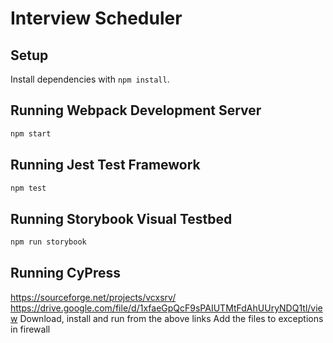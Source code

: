 # Interview Scheduler

## Setup

Install dependencies with `npm install`.

## Running Webpack Development Server

```sh
npm start
```

## Running Jest Test Framework

```sh
npm test
```

## Running Storybook Visual Testbed

```sh
npm run storybook
```

## Running CyPress ##
https://sourceforge.net/projects/vcxsrv/
https://drive.google.com/file/d/1xfaeGpQcF9sPAIUTMtFdAhUUryNDQ1tl/view
Download, install and run from the above links
Add the files to exceptions in firewall
